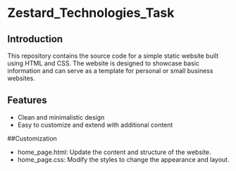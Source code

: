 # Zestard_Technologies_Task
## Introduction
This repository contains the source code for a simple static website built using HTML and CSS. The website is designed to showcase basic information and can serve as a template for personal or small business websites.


## Features

- Clean and minimalistic design
- Easy to customize and extend with additional content

##Customization

- home_page.html: Update the content and structure of the website.
- home_page.css: Modify the styles to change the appearance and layout.
